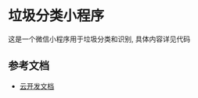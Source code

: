 # 垃圾分类小程序
这是一个微信小程序用于垃圾分类和识别, 具体内容详见代码

## 参考文档
- [云开发文档](https://developers.weixin.qq.com/miniprogram/dev/wxcloud/basis/getting-started.html)

